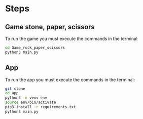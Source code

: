 # Steps

## Game stone, paper, scissors

To run the game you must execute the commands in the terminal:

```sh
cd Game_rock_paper_scissors
python3 main.py
```
## App

To run the app you must execute the commands in the terminal:

```sh
git clone
cd app
python3 -m venv env
source env/bin/activate
pip3 install -r requirements.txt
python3 main.py
```